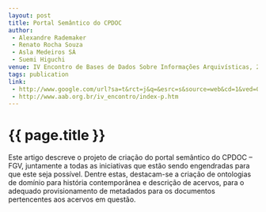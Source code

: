 ```yaml
---
layout: post
title: Portal Semântico do CPDOC
author:
 - Alexandre Rademaker
 - Renato Rocha Souza 
 - Asla Medeiros SÁ  
 - Suemi Higuchi 
venue: IV Encontro de Bases de Dados Sobre Informações Arquivísticas, 2011   
tags: publication
link:
 - http://www.google.com/url?sa=t&rct=j&q=&esrc=s&source=web&cd=1&ved=0CBwQFjAA&url=http%3A%2F%2Fceur-ws.org%2FVol-776%2Fontobras-most2011_paper17.pdf&ei=x9vXTtuzIeODsgLK8uWUDg&usg=AFQjCNHS7BGWXALKr-7xI2Hrvrze4M2GNg&sig2=dvy_vYofuQBagNTNv7-F2w
 - http://www.aab.org.br/iv_encontro/index-p.htm
---
```


{{ page.title }}
================

Este artigo descreve o projeto de criação do portal semântico do CPDOC
– FGV, juntamente a todas as iniciativas que estão sendo engendradas
para que este seja possível. Dentre estas, destacam-se a criação de
ontologias de domínio para história contemporânea e descrição de
acervos, para o adequado provisionamento de metadados para os
documentos pertencentes aos acervos em questão.
